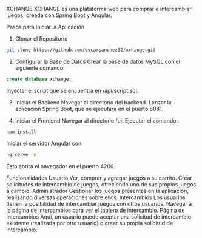XCHANGE
XCHANGE es una plataforma web para comprar e intercambiar juegos, creada con Spring Boot y Angular.

Pasos para Iniciar la Aplicación
1. Clonar el Repositorio
```bash
git clone https://github.com/oscarsanchez32/xchange.git
```

2. Configurar la Base de Datos
Crear la base de datos MySQL con el siguiente comando:
```sql
create database xchange;
```
Inyectar el script que se encuentra en /api/script.sql.

3. Iniciar el Backend
Navegar al directorio del backend.
Lanzar la aplicación Spring Boot, que se ejecutará en el puerto 8081.

4. Iniciar el Frontend
Navegar al directorio /ui.
Ejecutar el comando:
```bash
npm install
```
Iniciar el servidor Angular con:
```bash
ng serve -o
```
Esto abrirá el navegador en el puerto 4200.

Funcionalidades
Usuario
Ver, comprar y agregar juegos a su carrito.
Crear solicitudes de intercambio de juegos, ofreciendo uno de sus propios juegos a cambio.
Administrador
Gestionar los juegos presentes en la aplicación, realizando diversas operaciones sobre ellos.
Intercambios
Los usuarios tienen la posibilidad de intercambiar juegos con otros usuarios.
Navegar a la página de Intercambios para ver el tablero de intercambio.
Página de Intercambios
Aquí, un usuario puede aceptar una solicitud de intercambio existente (realizada por otro usuario) o crear su propia solicitud de intercambio.
